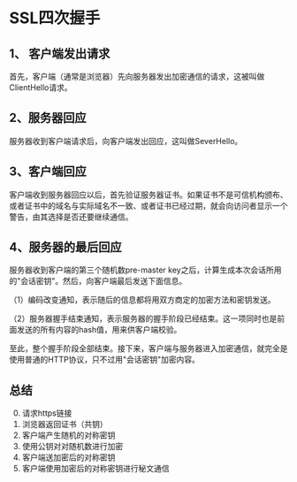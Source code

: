 # SSL四次握手

## 1、 客户端发出请求

首先，客户端（通常是浏览器）先向服务器发出加密通信的请求，这被叫做ClientHello请求。

## 2、服务器回应

服务器收到客户端请求后，向客户端发出回应，这叫做SeverHello。

## 3、客户端回应

客户端收到服务器回应以后，首先验证服务器证书。如果证书不是可信机构颁布、或者证书中的域名与实际域名不一致、或者证书已经过期，就会向访问者显示一个警告，由其选择是否还要继续通信。

## 4、服务器的最后回应

服务器收到客户端的第三个随机数pre-master key之后，计算生成本次会话所用的"会话密钥"。然后，向客户端最后发送下面信息。

（1）编码改变通知，表示随后的信息都将用双方商定的加密方法和密钥发送。

（2）服务器握手结束通知，表示服务器的握手阶段已经结束。这一项同时也是前面发送的所有内容的hash值，用来供客户端校验。

至此，整个握手阶段全部结束。接下来，客户端与服务器进入加密通信，就完全是使用普通的HTTP协议，只不过用"会话密钥"加密内容。

## 总结

0. 请求https链接
1. 浏览器返回证书（共钥）
2. 客户端产生随机的对称密钥
3. 使用公钥对对随机数进行加密
4. 客户端送加密后的对称密钥
5. 客户端使用加密后的对称密钥进行秘文通信
